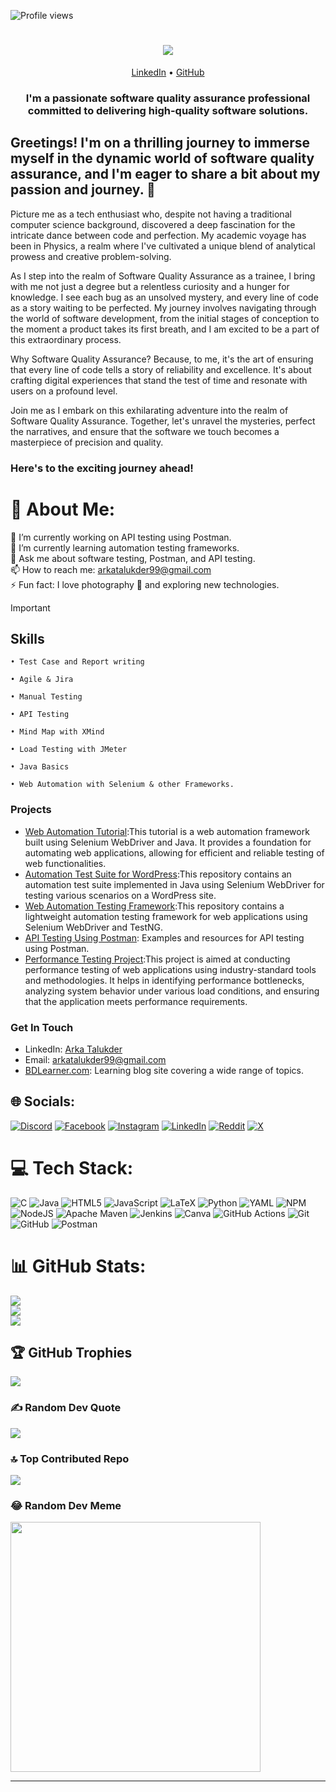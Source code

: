 ![Profile views](https://komarev.com/ghpvc/?username=imark0007&color=blue&style=flat)

<h1 align="center">
    <img src="https://readme-typing-svg.herokuapp.com/?font=Righteous&size=35&center=true&vCenter=true&width=500&height=70&duration=4000&lines=Hi+There!+👋;+I'm+Arka+Talukder!;" />
</h1>

<p align="center">
  <a href="https://www.linkedin.com/in/arka-talukder/">LinkedIn</a> •
  <a href="https://github.com/imark0007">GitHub</a>
</p>

<h3> <p align="center">I'm a passionate software quality assurance professional committed to delivering high-quality software solutions.</p> </h3>


## Greetings! I'm on a thrilling journey to immerse myself in the dynamic world of software quality assurance, and I'm eager to share a bit about my passion and journey.  🚀


Picture me as a tech enthusiast who, despite not having a traditional computer science background, discovered a deep fascination for the intricate dance between code and perfection. My academic voyage has been in Physics, a realm where I've cultivated a unique blend of analytical prowess and creative problem-solving.

As I step into the realm of Software Quality Assurance as a trainee, I bring with me not just a degree but a relentless curiosity and a hunger for knowledge. I see each bug as an unsolved mystery, and every line of code as a story waiting to be perfected. My journey involves navigating through the world of software development, from the initial stages of conception to the moment a product takes its first breath, and I am excited to be a part of this extraordinary process.

Why Software Quality Assurance? Because, to me, it's the art of ensuring that every line of code tells a story of reliability and excellence. It's about crafting digital experiences that stand the test of time and resonate with users on a profound level.

Join me as I embark on this exhilarating adventure into the realm of Software Quality Assurance. Together, let's unravel the mysteries, perfect the narratives, and ensure that the software we touch becomes a masterpiece of precision and quality.

### Here's to the exciting journey ahead!

# 💫 About Me:
🔭 I’m currently working on API testing using Postman.<br>🌱 I’m currently learning automation testing frameworks.<br>💬 Ask me about software testing, Postman, and API testing.<br>📫 How to reach me: arkatalukder99@gmail.com<br>⚡ Fun fact: I love photography 📸 and exploring new technologies.

> [!IMPORTANT]
> ## Skills
> 
>
>     • Test Case and Report writing 
>
>     • Agile & Jira 
>
>     • Manual Testing 
>
>     • API Testing
>
>     • Mind Map with XMind 
>
>     • Load Testing with JMeter 
>
>     • Java Basics
> 
>     • Web Automation with Selenium & other Frameworks.


### Projects

- [Web Automation Tutorial](https://github.com/imark0007/WebAutomationTutorial):This tutorial is a web automation framework built using Selenium WebDriver and Java. It provides a foundation for automating web applications, allowing for efficient and reliable testing of web functionalities.
- [Automation Test Suite for WordPress](https://github.com/imark0007/AutomationTestSuite):This repository contains an automation test suite implemented in Java using Selenium WebDriver for testing various scenarios on a WordPress site.
- [Web Automation Testing Framework](https://github.com/imark0007/WebAutomationB_23):This repository contains a lightweight automation testing framework for web applications using Selenium WebDriver and TestNG.
- [API Testing Using Postman](https://github.com/imark0007/ApiTestingUsingPostman): Examples and resources for API testing using Postman.
- [Performance Testing Project](https://github.com/imark0007/performanceTesting):This project is aimed at conducting performance testing of web applications using industry-standard tools and methodologies. It helps in identifying performance bottlenecks, analyzing system behavior under various load conditions, and ensuring that the application meets performance requirements.

### Get In Touch

- LinkedIn: [Arka Talukder](https://www.linkedin.com/in/arka-talukder/)
- Email: arkatalukder99@gmail.com
- [BDLearner.com](https://github.com/imark0007/BDLearner): Learning blog site covering a wide range of topics.


## 🌐 Socials:
[![Discord](https://img.shields.io/badge/Discord-%237289DA.svg?logo=discord&logoColor=white)](https://discord.gg/.mrpoco) [![Facebook](https://img.shields.io/badge/Facebook-%231877F2.svg?logo=Facebook&logoColor=white)](https://facebook.com/fakeark) [![Instagram](https://img.shields.io/badge/Instagram-%23E4405F.svg?logo=Instagram&logoColor=white)](https://instagram.com/im_ark007) [![LinkedIn](https://img.shields.io/badge/LinkedIn-%230077B5.svg?logo=linkedin&logoColor=white)](https://linkedin.com/in/arka-talukder) [![Reddit](https://img.shields.io/badge/Reddit-%23FF4500.svg?logo=Reddit&logoColor=white)](https://reddit.com/user/u/fakepoco) [![X](https://img.shields.io/badge/X-black.svg?logo=X&logoColor=white)](https://x.com/talukder_arka) 

# 💻 Tech Stack:
![C](https://img.shields.io/badge/c-%2300599C.svg?style=for-the-badge&logo=c&logoColor=white) ![Java](https://img.shields.io/badge/java-%23ED8B00.svg?style=for-the-badge&logo=openjdk&logoColor=white) ![HTML5](https://img.shields.io/badge/html5-%23E34F26.svg?style=for-the-badge&logo=html5&logoColor=white) ![JavaScript](https://img.shields.io/badge/javascript-%23323330.svg?style=for-the-badge&logo=javascript&logoColor=%23F7DF1E) ![LaTeX](https://img.shields.io/badge/latex-%23008080.svg?style=for-the-badge&logo=latex&logoColor=white) ![Python](https://img.shields.io/badge/python-3670A0?style=for-the-badge&logo=python&logoColor=ffdd54) ![YAML](https://img.shields.io/badge/yaml-%23ffffff.svg?style=for-the-badge&logo=yaml&logoColor=151515) ![NPM](https://img.shields.io/badge/NPM-%23CB3837.svg?style=for-the-badge&logo=npm&logoColor=white) ![NodeJS](https://img.shields.io/badge/node.js-6DA55F?style=for-the-badge&logo=node.js&logoColor=white) ![Apache Maven](https://img.shields.io/badge/Apache%20Maven-C71A36?style=for-the-badge&logo=Apache%20Maven&logoColor=white) ![Jenkins](https://img.shields.io/badge/jenkins-%232C5263.svg?style=for-the-badge&logo=jenkins&logoColor=white) ![Canva](https://img.shields.io/badge/Canva-%2300C4CC.svg?style=for-the-badge&logo=Canva&logoColor=white) ![GitHub Actions](https://img.shields.io/badge/github%20actions-%232671E5.svg?style=for-the-badge&logo=githubactions&logoColor=white) ![Git](https://img.shields.io/badge/git-%23F05033.svg?style=for-the-badge&logo=git&logoColor=white) ![GitHub](https://img.shields.io/badge/github-%23121011.svg?style=for-the-badge&logo=github&logoColor=white) ![Postman](https://img.shields.io/badge/Postman-FF6C37?style=for-the-badge&logo=postman&logoColor=white)
# 📊 GitHub Stats:
![](https://github-readme-stats.vercel.app/api?username=imark0007&theme=dark&hide_border=false&include_all_commits=true&count_private=false)<br/>
![](https://github-readme-streak-stats.herokuapp.com/?user=imark0007&theme=dark&hide_border=false)<br/>
![](https://github-readme-stats.vercel.app/api/top-langs/?username=imark0007&theme=dark&hide_border=false&include_all_commits=true&count_private=false&layout=compact)

## 🏆 GitHub Trophies
![](https://github-profile-trophy.vercel.app/?username=imark0007&theme=radical&no-frame=false&no-bg=false&margin-w=4)

### ✍️ Random Dev Quote
![](https://quotes-github-readme.vercel.app/api?type=horizontal&theme=merko)

### 🔝 Top Contributed Repo
![](https://github-contributor-stats.vercel.app/api?username=imark0007&limit=5&theme=apprentice&combine_all_yearly_contributions=true)

### 😂 Random Dev Meme
<img src='https://memer-new.vercel.app/' style="height: 400px;"/>

---
<!--
[![](https://visitcount.itsvg.in/api?id=imark0007&icon=6&color=2)](https://visitcount.itsvg.in)
  -->
